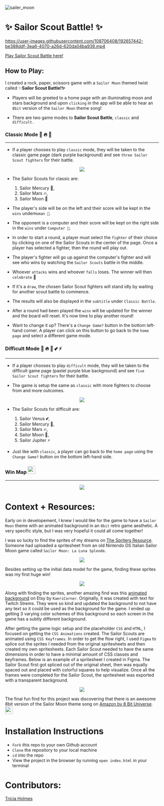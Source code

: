 ![sailer_moon](https://user-images.githubusercontent.com/108706408/192653625-95d62b30-ba38-495a-8ad5-02355e8c2fdc.gif) 
# ✨ Sailor Scout Battle! ✨


https://user-images.githubusercontent.com/108706408/192657442-be388ddf-3ea6-4070-a26d-620da04ba939.mp4

[Play Sailor Scout Battle here!](https://tricia-holmes.github.io/rock-paper-scissors/)

## How to Play: 

I created a rock, paper, scissors game with a `Sailor Moon` themed twist called ✨**Sailor Scout Battle!✨**

- Players will be greeted to a home page with an illuminating moon and stars background and upon  `clicking` in the app will be able to hear an `8bit` version of the `Sailor Moon` theme song!

- There are two game modes to **Sailor Scout Battle**, `classic` and `difficult.`

### Classic Mode 🌊 🔥 🌙
___

- If a player chooses to play `classic` mode, they will be taken to the classic game page (dark purple background) and see `three Sailor Scout fighters` for their battle. 

<p align="center">
<img src="https://user-images.githubusercontent.com/108706408/192675579-d342965e-020a-4978-a4be-c4c32c1fc318.png" />
</p>


- The Sailor Scouts for classic are:

    1. Sailor Mercury 🌊, 
    1. Sailor Mars 🔥, 
    1. Sailor Moon 🌙
    

- The player's side will be on the left and their score will be kept in the `wins` under`Human 🌙`. 

- The opponent is a computer and their score will be kept on the right side in the `wins` under `Computer 👾`. 

- In order to start a round, a player must select the `fighter` of their choice by clicking on one of the Sailor Scouts in the center of the page. Once a player has selected a fighter, then the round will play out. 

- The player's fighter will go up against the computer's fighter and will see who wins by watching the `Sailor Scouts` battle in the middle. 

- Whoever `attacks` wins and whoever `falls` loses. The winner will then `celebrate` 🎉 

- If it's a `draw`, the chosen Sailor Scout fighters will stand idly by waiting for another scout battle to commence. 

- The results will also be displayed in the `subtitle` under `Classic Battle`.

- After a round had been played the `wins` will be updated for the winner and the board will reset. It's now time to play another round!

- Want to change it up? There's a `Change Game?` button in the bottom left-hand corner. A player can click on this button to go back to the `home page` and select a different game mode.

### Difficult Mode 🌊 🔥 🌙 💕 ⚡️
___

- If a player chooses to play `difficult` mode, they will be taken to the difficult game page (pastel purple blue background) and see `five Sailor Scout fighters` for their battle. 

- The game is setup the same as `classic` with more fighters to choose from and more outcomes.

<p align="center">
<img src="https://user-images.githubusercontent.com/108706408/192675479-8526ef86-aef6-4455-a415-fe82533ab616.png" />
</p>


- The Sailor Scouts for difficult are:

    1. Sailor Venus 💕, 
    1. Sailor Mercury 🌊, 
    1. Sailor Mars 🔥, 
    1. Sailor Moon 🌙, 
    1. Sailor Jupiter ⚡️

- Just like with `classic`, a player can go back to the `home page` using the `Change Game?` button on the bottom left-hand side.

### Win Map <img src="https://user-images.githubusercontent.com/108706408/192685203-ae70ae42-9218-48b0-92ce-de5c912b17f4.gif" width="25" height="25"/>
___ 
<p align="center">
<img src="https://user-images.githubusercontent.com/108706408/192673918-56f07c16-98de-488a-8e18-8185dc4a4c1e.png" />
</p>

# Context + Resources:

Early on in developement, I knew I would like for the game to have a `Sailor Moon` theme with an animated background in an `8bit` retro game aesthetic. A very specific style, but I was very hopeful it could all come together!

I was so lucky to find the sprites of my dreams on [The Spriters Resource](https://www.spriters-resource.com/ds_dsi/sailormoonlalunasplende/). Someone had uploaded a spritesheet from an old Nintendo DS Italian Sailor Moon game called `Sailor Moon: La Luna Splende`. 

<p align="center">
<img src="https://user-images.githubusercontent.com/108706408/192678748-28d28885-86ef-4598-a966-9c6dab77f8f8.jpeg" />
</p>


Besides setting up the initial data model for the game, finding these sprites was my first huge win!

<p align="center">
<img src="https://user-images.githubusercontent.com/108706408/192687395-974893f1-1544-4e01-890d-c9bb989c647e.png" />
</p>

Along with finding the sprites, another amazing find was this [animated background](https://www.etsy.com/listing/1274934700/pixel-starry-sky-screen-animated-screen?click_key=778c1fffd2c97c08de1061b7180ab3d7b579e5a8%3A1274934700&click_sum=82335c9b&ref=shop_home_recs_6) on Etsy by `KaeriCorner`. Originally, it was created with text for Twitch Strems. They were so kind and updated the background to not have any text so it could be used as the background for the game. I ended up getting 3 varying color schemes of this background so each screen in the game has a subtly different background.


After getting the game logic setup and the placeholder `CSS` and `HTML`, I focused on getting the `CSS Animations` created. The Sailor Scouts are animated using `CSS Keyframes`. In order to get the flow right, I used `Figma` to splice out the sprites I needed from the original spritesheets and then created my own spritesheets. Each Sailor Scout needed to have the same dimensions in order to have a minimal amount of CSS classes and keyframes. Below is an example of a spritesheet I created in Figma. The Sailor Scout first got spliced out of the original sheet, then was equally spaced out and placed with colorful squares to help visualize. Once all the frames were completed for the Sailor Scout, the spritesheet was exported with a transparent background. 

<p align="center">
<img src="https://user-images.githubusercontent.com/108706408/192682609-726dcfc8-0236-4918-916a-e3177983900d.png" />
</p>

The final fun find for this project was discovering that there is an awesome 8bit version of the Sailor Moon theme song on [Amazon by 8 Bit Universe](https://www.amazon.com/Sailor-Moon-Theme-Bit-Version/dp/B01HC4MOPU). <img src="https://user-images.githubusercontent.com/108706408/192684763-842f336b-a941-47b1-b0c2-6dc1e11f3ad7.gif" width="25" height="25"/>


# Installation Instructions

- `Fork` this repo to your own Github account
- `Clone` the repository to your local machine
- `cd` into the repo
- View the project in the browser by running `open index.html` in your terminal

# Contributors:
[Tricia Holmes](https://github.com/tricia-holmes)
